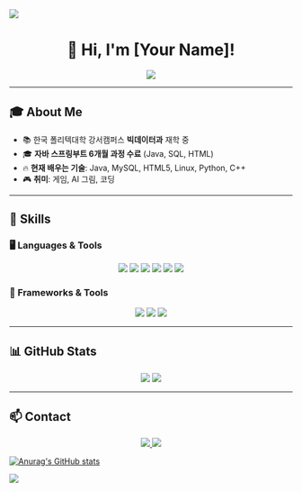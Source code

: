 <img src="https://capsule-render.vercel.app/api?type=waving&color=BDBDC8&height=150&section=header" />
<h1 align="center">👋 Hi, I'm [Your Name]!</h1>
<p align="center">
  <img src="https://readme-typing-svg.herokuapp.com?font=Fira+Code&pause=1000&color=F75C7E&center=true&vCenter=true&width=500&lines=Big+Data+Student;AI+Art+Enthusiast;Full-Stack+Developer;Lifelong+Learner">
</p>

---

## 🎓 About Me  
- 📚 한국 폴리텍대학 강서캠퍼스 **빅데이터과** 재학 중  
- 🎓 **자바 스프링부트 6개월 과정 수료** (Java, SQL, HTML)  
- 🔥 **현재 배우는 기술**: Java, MySQL, HTML5, Linux, Python, C++  
- 🎮 **취미**: 게임, AI 그림, 코딩  

---

## 🚀 Skills  
### **🖥️ Languages & Tools**  
<p align="center">
  <img src="https://img.shields.io/badge/Java-007396?style=for-the-badge&logo=java&logoColor=white">
  <img src="https://img.shields.io/badge/MySQL-4479A1?style=for-the-badge&logo=mysql&logoColor=white">
  <img src="https://img.shields.io/badge/HTML5-E34F26?style=for-the-badge&logo=html5&logoColor=white">
  <img src="https://img.shields.io/badge/Linux-FCC624?style=for-the-badge&logo=linux&logoColor=black">
  <img src="https://img.shields.io/badge/Python-3776AB?style=for-the-badge&logo=python&logoColor=white">
  <img src="https://img.shields.io/badge/C++-00599C?style=for-the-badge&logo=cplusplus&logoColor=white">
</p>

### **🔧 Frameworks & Tools**  
<p align="center">
  <img src="https://img.shields.io/badge/SpringBoot-6DB33F?style=for-the-badge&logo=springboot&logoColor=white">
  <img src="https://img.shields.io/badge/Git-F05032?style=for-the-badge&logo=git&logoColor=white">
  <img src="https://img.shields.io/badge/Docker-2496ED?style=for-the-badge&logo=docker&logoColor=white">
</p>

---

## 📊 GitHub Stats  
<p align="center">
  <img src="https://github-readme-stats.vercel.app/api?username=your-username&show_icons=true&theme=tokyonight">
  <img src="https://github-readme-stats.vercel.app/api/top-langs/?username=your-username&layout=compact&theme=tokyonight">
</p>

---

## 📫 Contact  
<p align="center">
  <a href="mailto:your.email@example.com">
    <img src="https://img.shields.io/badge/Email-D14836?style=for-the-badge&logo=gmail&logoColor=white">
  </a>
  <a href="https://linkedin.com/in/yourname">
    <img src="https://img.shields.io/badge/LinkedIn-blue?style=for-the-badge&logo=linkedin&logoColor=white">
  </a>
</p>

[![Anurag's GitHub stats](https://github-readme-stats.vercel.app/api?username=kimyega)](https://github.com/anuraghazra/github-readme-stats)

<img src="https://capsule-render.vercel.app/api?type=waving&color=BDBDC8&height=150&section=footer" />
